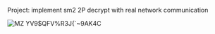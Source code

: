 Project: implement sm2 2P decrypt with real network communication

![MZ YV9$QFV%R3J{`~9AK4C](https://user-images.githubusercontent.com/105547875/181905034-10963cf0-3d62-483a-ae0b-742c2a165f59.png)
